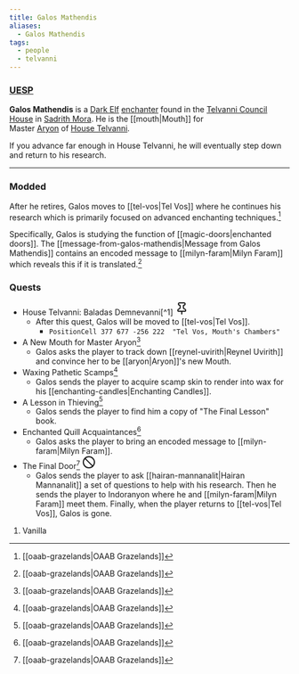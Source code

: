 ```yaml
---
title: Galos Mathendis
aliases:
  - Galos Mathendis
tags:
  - people
  - telvanni
---
```

### [UESP](https://en.uesp.net/wiki/Morrowind:Galos_Mathendis)
**Galos Mathendis** is a [Dark Elf](https://en.uesp.net/wiki/Morrowind:Dark_Elf "Morrowind:Dark Elf") [enchanter](https://en.uesp.net/wiki/Morrowind:Enchanter_(class) "Morrowind:Enchanter (class)") found in the [Telvanni Council House](https://en.uesp.net/wiki/Morrowind:Telvanni_Council_House "Morrowind:Telvanni Council House") in [Sadrith Mora](https://en.uesp.net/wiki/Morrowind:Sadrith_Mora "Morrowind:Sadrith Mora"). He is the [[mouth|Mouth]] for Master [Aryon](https://en.uesp.net/wiki/Morrowind:Aryon "Morrowind:Aryon") of [House Telvanni](https://en.uesp.net/wiki/Morrowind:House_Telvanni "Morrowind:House Telvanni").

If you advance far enough in House Telvanni, he will eventually step down and return to his research.

***
### Modded
After he retires, Galos moves to [[tel-vos|Tel Vos]] where he continues his research which is primarily focused on advanced enchanting techniques.[^2]

Specifically, Galos is studying the function of [[magic-doors|enchanted doors]]. The [[message-from-galos-mathendis|Message from Galos Mathendis]] contains an encoded message to [[milyn-faram|Milyn Faram]] which reveals this if it is translated.[^2]
### Quests
* House Telvanni: Baladas Demnevanni[^1] <svg xmlns="http://www.w3.org/2000/svg" width="24" height="24" viewBox="0 0 24 24" fill="none" stroke="currentColor" stroke-width="2" stroke-linecap="round" stroke-linejoin="round" class="lucide lucide-pin"><path d="M12 17v5"/><path d="M9 10.76a2 2 0 0 1-1.11 1.79l-1.78.9A2 2 0 0 0 5 15.24V16a1 1 0 0 0 1 1h12a1 1 0 0 0 1-1v-.76a2 2 0 0 0-1.11-1.79l-1.78-.9A2 2 0 0 1 15 10.76V7a1 1 0 0 1 1-1 2 2 0 0 0 0-4H8a2 2 0 0 0 0 4 1 1 0 0 1 1 1z"/></svg>
	* After this quest, Galos will be moved to [[tel-vos|Tel Vos]].
		* `PositionCell 377 677 -256 222  "Tel Vos, Mouth's Chambers"`
* A New Mouth for Master Aryon[^2]
	* Galos asks the player to track down [[reynel-uvirith|Reynel Uvirith]] and convince her to be [[aryon|Aryon]]'s new Mouth.
* Waxing Pathetic Scamps[^2]
	* Galos sends the player to acquire scamp skin to render into wax for his [[enchanting-candles|Enchanting Candles]].
* A Lesson in Thieving[^2]
	* Galos sends the player to find him a copy of "The Final Lesson" book.
* Enchanted Quill Acquaintances[^2]
	* Galos asks the player to bring an encoded message to [[milyn-faram|Milyn Faram]].
* The Final Door[^2] <svg xmlns="http://www.w3.org/2000/svg" width="24" height="24" viewBox="0 0 24 24" fill="none" stroke="currentColor" stroke-width="2" stroke-linecap="round" stroke-linejoin="round" class="lucide lucide-ban"><circle cx="12" cy="12" r="10"/><path d="m4.9 4.9 14.2 14.2"/></svg>
	* Galos sends the player to ask [[hairan-mannanalit|Hairan Mannanalit]] a set of questions to help with his research. Then he sends the player to Indoranyon where he and [[milyn-faram|Milyn Faram]] meet them. Finally, when the player returns to [[tel-vos|Tel Vos]], Galos is gone.

1. Vanilla
[^2]: [[oaab-grazelands|OAAB Grazelands]]